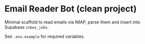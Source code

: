 # Email Reader Bot (clean project)

Minimal scaffold to read emails via IMAP, parse them and insert into Supabase `inbox_jobs`.

See `.env.example` for required variables.
